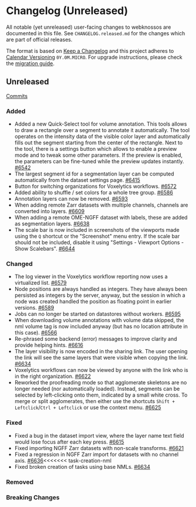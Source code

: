 # Changelog (Unreleased)

All notable (yet unreleased) user-facing changes to webknossos are documented in this file.
See `CHANGELOG.released.md` for the changes which are part of official releases.

The format is based on [Keep a Changelog](http://keepachangelog.com/en/1.0.0/)
and this project adheres to [Calendar Versioning](http://calver.org/) `0Y.0M.MICRO`.
For upgrade instructions, please check the [migration guide](MIGRATIONS.released.md).

## Unreleased
[Commits](https://github.com/scalableminds/webknossos/compare/22.11.2...HEAD)

### Added
- Added a new Quick-Select tool for volume annotation. This tools allows to draw a rectangle over a segment to annotate it automatically. The tool operates on the intensity data of the visible color layer and automatically fills out the segment starting from the center of the rectangle. Next to the tool, there is a settings button which allows to enable a preview mode and to tweak some other parameters. If the preview is enabled, the parameters can be fine-tuned while the preview updates instantly. [#6542](https://github.com/scalableminds/webknossos/pull/6542)
- The largest segment id for a segmentation layer can be computed automatically from the dataset settings page. [#6415](https://github.com/scalableminds/webknossos/pull/6415)
- Button for switching organizations for Voxelytics workflows. [#6572](https://github.com/scalableminds/webknossos/pull/6572)
- Added ability to shuffle / set colors for a whole tree group. [#6586](https://github.com/scalableminds/webknossos/pull/6586)
- Annotation layers can now be removed. [#6593](https://github.com/scalableminds/webknossos/pull/6593)
- When adding remote Zarr datasets with multiple channels, channels are converted into layers. [#6609](https://github.com/scalableminds/webknossos/pull/6609)
- When adding a remote OME-NGFF dataset with labels, these are added as segmentation layers. [#6638](https://github.com/scalableminds/webknossos/pull/6638)
- The scale bar is now included in screenshots of the viewports made using the `Q` shortcut or the "Screenshot" menu entry. If the scale bar should not be included, disable it using "Settings - Viewport Options - Show Scalebars". [#6644](https://github.com/scalableminds/webknossos/pull/6644)

### Changed
- The log viewer in the Voxelytics workflow reporting now uses a virtualized list. [#6579](https://github.com/scalableminds/webknossos/pull/6579)
- Node positions are always handled as integers. They have always been persisted as integers by the server, anyway, but the session in which a node was created handled the position as floating point in earlier versions. [#6589](https://github.com/scalableminds/webknossos/pull/6589)
- Jobs can no longer be started on datastores without workers. [#6595](https://github.com/scalableminds/webknossos/pull/6595)
- When downloading volume annotations with volume data skipped, the nml volume tag is now included anyway (but has no location attribute in this case). [#6566](https://github.com/scalableminds/webknossos/pull/6566)
- Re-phrased some backend (error) messages to improve clarity and provide helping hints. [#6616](https://github.com/scalableminds/webknossos/pull/6616)
- The layer visibility is now encoded in the sharing link. The user opening the link will see the same layers that were visible when copying the link. [#6634](https://github.com/scalableminds/webknossos/pull/6634)
- Voxelytics workflows can now be viewed by anyone with the link who is in the right organization. [#6622](https://github.com/scalableminds/webknossos/pull/6622)
- Reworked the proofreading mode so that agglomerate skeletons are no longer needed (nor automatically loaded). Instead, segments can be selected by left-clicking onto them, indicated by a small white cross. To merge or split agglomerates, then either use the shortcuts `Shift + Leftclick`/`Ctrl + Leftclick` or use the context menu. [#6625](https://github.com/scalableminds/webknossos/pull/6625)
 
### Fixed
- Fixed a bug in the dataset import view, where the layer name text field would lose focus after each key press. [#6615](https://github.com/scalableminds/webknossos/pull/6615)
- Fixed importing NGFF Zarr datasets with non-scale transforms. [#6621](https://github.com/scalableminds/webknossos/pull/6621)
- Fixed a regression in NGFF Zarr import for datasets with no channel axis. [#6636](https://github.com/scalableminds/webknossos/pull/6636)<<<<<<< task-creation-nml
- Fixed broken creation of tasks using base NMLs. [#6634](https://github.com/scalableminds/webknossos/pull/6634)

### Removed

### Breaking Changes

